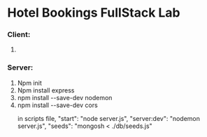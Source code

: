 <h1>Hotel Bookings FullStack Lab</h1>

<h3>Client:</h3>
<p><ol>

<li></li>

</ol></p>


<h3>Server:</h3>
<p><ol>
<li>Npm init</li>
<li>Npm install express</li>
<li>npm install --save-dev nodemon</li>
<li>npm install --save-dev cors</li>

<p>in scripts file, 
    "start": "node server.js",
    "server:dev": "nodemon server.js",
    "seeds": "mongosh < ./db/seeds.js"
</p>




</ol></p>